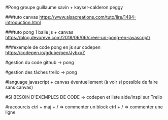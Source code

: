 #Pong 
groupe guillaume savin + kayser-calderon peggy

###tuto canvas
https://www.alsacreations.com/tuto/lire/1484-introduction.html

###tuto pong 1 balle js + canvas
https://blog.devoreve.com/2018/06/06/creer-un-pong-en-javascript/

###exemple de code pong en js sur codepen
https://codepen.io/gdube/pen/JybxxZ

#gestion du code
github -> pong

#gestion des tâches
trello -> pong

#language
javascript + canvas éventuellement (à voir si possible de faire sans canvas)

#SI BESOIN D'EXEMPLES DE CODE
 -> codepen et liste aide/inspi sur Trello
 
#raccourcis
ctrl + maj + / => commenter un block
ctrl + / => commenter une ligne
 
 